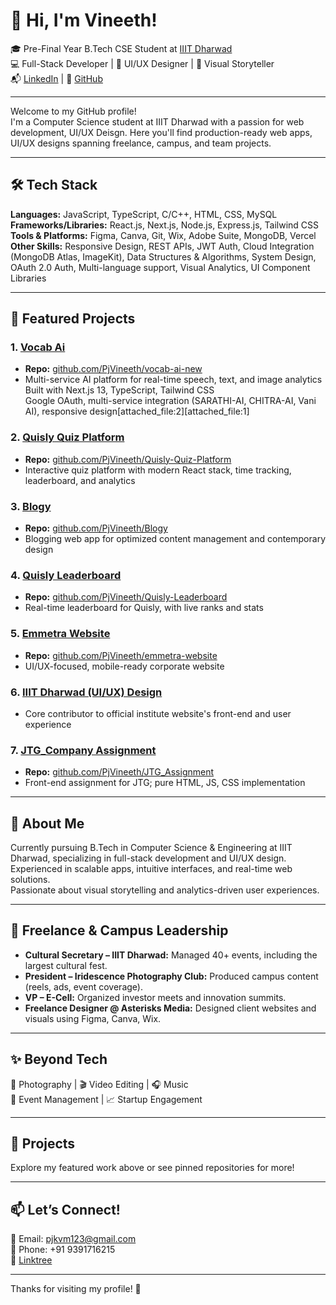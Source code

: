 # 👋 Hi, I'm Vineeth!

🎓 Pre-Final Year B.Tech CSE Student at [IIIT Dharwad](https://iiitdwd.ac.in/)  
💻 Full-Stack Developer | 🎨 UI/UX Designer | 📸 Visual Storyteller  
📬 [LinkedIn](https://www.linkedin.com/in/pj-vineeth-kumar-88610927b) | 🐙 [GitHub](https://github.com/PjVineeth)

---

Welcome to my GitHub profile!  
I'm a Computer Science student at IIIT Dharwad with a passion for web development, UI/UX Deisgn.
Here you'll find production-ready web apps, UI/UX designs spanning freelance, campus, and team projects.

---

## 🛠️ Tech Stack

**Languages:** JavaScript, TypeScript, C/C++, HTML, CSS, MySQL  
**Frameworks/Libraries:** React.js, Next.js, Node.js, Express.js, Tailwind CSS  
**Tools & Platforms:** Figma, Canva, Git, Wix, Adobe Suite, MongoDB, Vercel  
**Other Skills:** Responsive Design, REST APIs, JWT Auth, Cloud Integration (MongoDB Atlas, ImageKit), Data Structures & Algorithms, System Design, OAuth 2.0 Auth, Multi-language support, Visual Analytics, UI Component Libraries

---

## 🚀 Featured Projects

### 1. [Vocab Ai](https://vocab-ai-new.vercel.app/)
- **Repo:** [github.com/PjVineeth/vocab-ai-new](https://github.com/PjVineeth/vocab-ai-new)
- Multi-service AI platform for real-time speech, text, and image analytics  
  Built with Next.js 13, TypeScript, Tailwind CSS  
  Google OAuth, multi-service integration (SARATHI-AI, CHITRA-AI, Vani AI), responsive design[attached_file:2][attached_file:1]

### 2. [Quisly Quiz Platform](https://quisly-quiz-platform.vercel.app/)
- **Repo:** [github.com/PjVineeth/Quisly-Quiz-Platform](https://github.com/PjVineeth/Quisly-Quiz-Platform)
- Interactive quiz platform with modern React stack, time tracking, leaderboard, and analytics

### 3. [Blogy](https://blogy-rho.vercel.app/)
- **Repo:** [github.com/PjVineeth/Blogy](https://github.com/PjVineeth/Blogy)
- Blogging web app for optimized content management and contemporary design

### 4. [Quisly Leaderboard](https://quisly-leaderboard.vercel.app/)
- **Repo:** [github.com/PjVineeth/Quisly-Leaderboard](https://github.com/PjVineeth/Quisly-Leaderboard)
- Real-time leaderboard for Quisly, with live ranks and stats

### 5. [Emmetra Website](https://emmetra-website.vercel.app/)
- **Repo:** [github.com/PjVineeth/emmetra-website](https://github.com/PjVineeth/emmetra-website)
- UI/UX-focused, mobile-ready corporate website

### 6. [IIIT Dharwad (UI/UX) Design](https://iiitdwd.ac.in/)
- Core contributor to official institute website's front-end and user experience

### 7. [JTG_Company Assignment](https://jtg-assignment-indol.vercel.app/)
- **Repo:** [github.com/PjVineeth/JTG_Assignment](https://github.com/PjVineeth/JTG_Assignment)
- Front-end assignment for JTG; pure HTML, JS, CSS implementation

---

## 💼 About Me

Currently pursuing B.Tech in Computer Science & Engineering at IIIT Dharwad, specializing in full-stack development and UI/UX design.  
Experienced in scalable apps, intuitive interfaces, and real-time web solutions.  
Passionate about visual storytelling and analytics-driven user experiences.

---

## 🧩 Freelance & Campus Leadership

- **Cultural Secretary – IIIT Dharwad:** Managed 40+ events, including the largest cultural fest.
- **President – Iridescence Photography Club:** Produced campus content (reels, ads, event coverage).
- **VP – E-Cell:** Organized investor meets and innovation summits.
- **Freelance Designer @ Asterisks Media:** Designed client websites and visuals using Figma, Canva, Wix.

---

## ✨ Beyond Tech

🎥 Photography | 🎬 Video Editing | 🎧 Music  
📣 Event Management | 📈 Startup Engagement

---

## 🌟 Projects

Explore my featured work above or see pinned repositories for more!

---

## 📫 Let’s Connect!

📧 Email: [pjkvm123@gmail.com](mailto:pjkvm123@gmail.com)  
📱 Phone: +91 9391716215  
🔗 [Linktree](https://linktr.ee/pj_vineeth)  

---

Thanks for visiting my profile! 🌟
